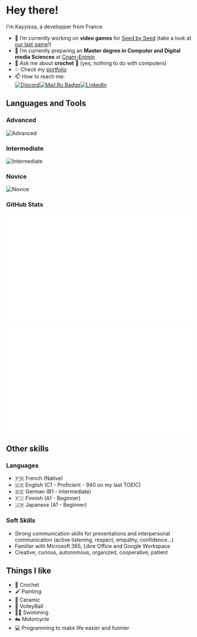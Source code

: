 <!--![Header](https://github.com/Korayou/Korayou/blob/main/github-header.png)-->
<!--![](https://komarev.com/ghpvc/?username=Korayou&color=blueviolet&style=for-the-badge)-->
# Hey there!
I'm Kayyissa, a developper from France
- 🔭 I’m currently working on **video games** for [Seed by Seed](https://seedbyseed.studio/) (take a look at [our last game](https://store.steampowered.com/app/1866320/Baladins/)!)
- 🌱 I’m currently preparing an **Master degree in Computer and Digital media Sciences** at [Cnam-Enjmin](https://enjmin.cnam.fr/formations/ingenieur-ingenieure-informatique-et-multimedia/)
- 💬 Ask me about **crochet** 🧶 (yes, nothing to do with computers)
- ✨ Check my [portfolio](https://www.canva.com/design/DAGK8rE33hA/fMLRSpZoo0q6p8xGoYCrsQ/edit)
- 📫 How to reach me:\
[![Discord](https://img.shields.io/badge/Discord-5865F2?style=for-the-badge&logo=discord&logoColor=white)](https://discordapp.com/users/519650350689681418)[![Mail.Ru Badge](https://img.shields.io/badge/Mail.Ru-005FF9?logo=maildotru&logoColor=fff&style=for-the-badge)](mailto:kayyissa@haissous.name)[![LinkedIn](https://img.shields.io/badge/linkedin-%230077B5.svg?style=for-the-badge&logo=linkedin&logoColor=white)](https://www.linkedin.com/in/kayyissa-ha%C3%AFssous-072b08237/)

## Languages and Tools
### Advanced
![Advanced](https://skillicons.dev/icons?i=unity,cs,py,java)
### Intermediate
![Intermediate](https://skillicons.dev/icons?i=androidstudio,arduino,cpp,c,docker,js,jquery,html,css,bootstrap,php,powershell,visualstudio,vscode,figma)
### Novice
![Novice](https://skillicons.dev/icons?i=godot,rider,blender,qt)
### GitHub Stats
![overview](https://github.com/Korayou/github-stats-transparent/blob/output/generated/overview.svg)![languages](https://github.com/Korayou/github-stats-transparent/blob/output/generated/languages.svg)

## Other skills
### Languages
- 🇫🇷 French (Native)
- 🇺🇸 English (C1 - Proficient - 940 on my last TOEIC)
- 🇩🇪 German (B1 - Intermediate)
- 🇫🇮 Finnish (A1 - Beginner)
- 🇯🇵 Japanese (A1 - Beginner)
### Soft Skills
- Strong communication skills for presentations and interpersonal communication (active listening, respect, empathy, confidence...)
- Familiar with Microsoft 365, Libre Office and Google Workspace
- Creative, curious, autonomous, organized, cooperative, patient

## Things I like
- 🧶 Crochet
- 🖌️ Painting
- 🧱 Ceramic
- 🏐 VolleyBall
- 🏊‍♀️ Swimming
- 🏍️ Motorcycle
- 💻 Programming to make life easier and funnier 
<!--START_SECTION:waka-->
<!--END_SECTION:waka-->
<!--[![Top Langs](https://github-readme-stats-two-xi-53.vercel.app/api/top-langs/?username=Korayou&layout=compact)](https://github.com/Korayou/github-readme-stats)
![Korayou's GitHub stats](https://github-readme-stats-two-xi-53.vercel.app/api?username=Korayou&show_icons=true&theme=tokyonight&hide=stars)-->
